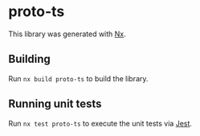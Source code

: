 # proto-ts

This library was generated with [Nx](https://nx.dev).

## Building

Run `nx build proto-ts` to build the library.

## Running unit tests

Run `nx test proto-ts` to execute the unit tests via [Jest](https://jestjs.io).
